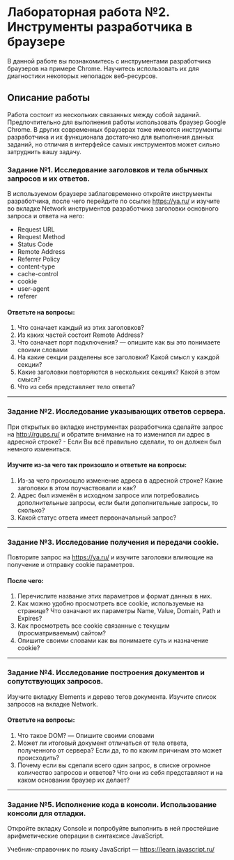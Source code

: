 # Лабораторная работа №2. Инструменты разработчика в браузере

В данной работе вы познакомитесь с инструментами разработчика браузеров на примере Chrome. Научитесь использовать их для диагностики некоторых неполадок веб-ресурсов.

## Описание работы

Работа состоит из нескольких связанных между собой заданий. Предпочтительно для выполнения работы использовать браузер Google Chrome. В других современных браузерах тоже имеются инструменты разработчика и их функционала достаточно для выполнения данных заданий, но отличия в интерфейсе самых инструментов может сильно затруднить вашу задачу.

### Задание №1. Исследование заголовков и тела обычных запросов и их ответов.

В используемом браузере заблаговременно откройте инструменты разработчика, после чего перейдите по ссылке https://ya.ru/ и изучите во вкладке Network инструментов разработчика заголовки основного запроса и ответа на него:
- Request URL
- Request Method
- Status Code
- Remote Address
- Referrer Policy
- content-type
- cache-control
- cookie
- user-agent
- referer

#### Ответьте на вопросы:
1. Что означает каждый из этих заголовков? 
2. Из каких частей состоит Remote Address?
3. Что означает порт подключения? — опишите как вы это понимаете своими словами
4. На какие секции разделены все заголовки? Какой смысл у каждой секции?
5. Какие заголовки повторяются в нескольких секциях? Какой в этом смысл? 
6. Что из себя представляет тело ответа?

------------

### Задание №2. Исследование указывающих ответов сервера.
При открытых во вкладке инструментах разработчика сделайте запрос на http://rgups.ru/ и обратите внимание на то изменился ли адрес в адресной строке? - Если Вы всё правильно сделали, то он должен был немного измениться. 

#### Изучите из-за чего так произошло и ответьте на вопросы:
1. Из-за чего произошло изменение адреса в адресной строке? Какие заголовки в этом поучаствовали и как?
2. Адрес был изменён в исходном запросе или потребовались дополнительные запросы, если были дополнительные запросы, то сколько?
3. Какой статус ответа имеет первоначальный запрос?

------------

### Задание №3. Исследование получения и передачи cookie.
Повторите запрос на https://ya.ru/ и изучите заголовки влияющие на получение и отправку cookie параметров.

#### После чего:
1. Перечислите название этих параметров и формат данных в них.
2. Как можно удобно просмотреть все cookie, используемые на странице? Что означают их параметры Name, Value, Domain, Path и Expires?
3. Как просмотреть все cookie связанные с текущим (просматриваемым) сайтом?
4. Опишите своими словами как вы понимаете суть и назначение cookie?

------------

### Задание №4. Исследование построения документов и сопутствующих запросов.
Изучите вкладку Elements и дерево тегов документа. Изучите список запросов на вкладке Network.

#### Ответьте на вопросы:
1. Что такое DOM? — Опишите своими словами
2. Может ли итоговый документ отличаться от тела ответа, полученного от сервера? Если да, то по каким причинам это может происходить?
3. Почему если вы сделали всего один запрос, в списке огромное количество запросов и ответов? Что они из себя представляют и на каком основании браузер их делает?

------------

### Задание №5. Исполнение кода в консоли. Использование консоли для отладки.
Откройте вкладку Console и попробуйте выполнить в ней простейшие арифметические операции в синтаксисе JavaScript.

Учебник-справочник по языку JavaScript — https://learn.javascript.ru/ 


